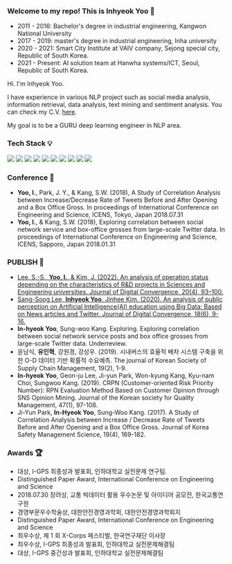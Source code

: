 ### Welcome to my repo! This is Inhyeok Yoo 👋

- 2011 - 2016: Bachelor's degree in industrial engineering, Kangwon National University
- 2017 - 2019: master's degree in industrial engineering, Inha university
- 2020 - 2021: Smart City Institute at VAIV company, Sejong special city, Republic of South Korea.
- 2021 - Present: AI solution team at Hanwha systems/ICT, Seoul, Republic of South Korea.

 Hi. I'm Inhyeok Yoo. 
 
I have experience in various NLP project such as social media analysis, information retrieval, data analysis, text mining and sentiment analysis. You can check my C.V. [here](https://www.notion.so/inhyeokyoo/Inhyeok-Yoo-001ddcd115c4498d84744a2cbb2840fb).

My goal is to be a GURU deep learning engineer in NLP area.

### Tech Stack 💡
<img src="https://img.shields.io/badge/Python-3766AB?style=flat-square&logo=Python&logoColor=white"/></a>
<img src="https://img.shields.io/badge/PyTorch-EE4C2C?style=flat-square&logo=PyTorch&logoColor=white"/></a>
<img src="https://img.shields.io/badge/MySQL-4479A1?style=flat-square&logo=MySQL&logoColor=white"/></a>
<img src="https://img.shields.io/badge/Ubuntu-E95420?style=flat-square&logo=Ubuntu&logoColor=white"/></a>
<img src="https://img.shields.io/badge/Linux-FCC624?style=flat-square&logo=Linux&logoColor=white"/></a>
<img src="https://img.shields.io/badge/Anaconda-44A833?style=flat-square&logo=Anaconda&logoColor=white"/></a>
<img src="https://img.shields.io/badge/Jupyter-F37626?style=flat-square&logo=Jupyter&logoColor=white"/></a>
<img src="https://img.shields.io/badge/Colab-F9AB00?style=flat-square&logo=Google-Colab&logoColor=white"/></a>
<img src="https://img.shields.io/badge/Git-F05032?style=flat-square&logo=Git&logoColor=white"/></a>
<img src="https://img.shields.io/badge/GitHub-181717?style=flat-square&logo=GitHub&logoColor=white"/></a>

### Conference 📄
- **Yoo, I.**, Park, J. Y., & Kang, S.W. (2018), A Study of Correlation Analysis between Increase/Decrease Rate of Tweets Before and After Opening and a Box Office Gross. In proceedings of International Conference on Engineering and Science, ICENS, Tokyo, Japan 2018.07.31
- **Yoo, I.**, & Kang, S.W. (2018), Exploring correlation between social network service and box-office grosses from large-scale Twitter data. In proceedings of International Conference on Engineering and Science, ICENS, Sapporo, Japan 2018.01.31 

### PUBLISH 📄
- [Lee, S.-S., **Yoo, I.**, & Kim, J. (2022). An analysis of operation status depending on the characteristics of R&D projects in Sciences and Engineering universities. Journal of Digital Convergence, 20(4), 93–100.](http://koreascience.or.kr/article/JAKO202212462696749.pdf)
- [Sang-Soog Lee, **Inhyeok Yoo**, Jinhee Kim. (2020). An analysis of public perception on Artificial Intelligence(AI) education using Big Data: Based on News articles and Twitter. Journal of Digital Convergence, 18(6), 9-16.](https://www.koreascience.or.kr/article/JAKO202018853211488.pdf)
- **In-hyeok Yoo**, Sung-woo Kang. Exploring. Exploring correlation between social network service posts and box office grosses from large-scale Twitter data. Underreview.
- 윤남식, **유인혁**, 강원경, 강성우. (2019). 시내버스의 효율적 배차 시스템 구축을 위한 O-D 데이터 기반 확률적 수요예측. The journal of Korean Society of Supply Chain Management, 19(2), 1-9.
- **In-hyeok Yoo**, Geon-ju Lee, Ji-yun Park, Won-kyung Kang, Kyu-nam Choi, Sungwoo Kang. (2019). CRPN (Customer-oriented Risk Priority Number): RPN Evaluation Method Based on Customer Opinion through SNS Opinion Mining. Journal of the Korean society for Quality Management, 47(1), 97-108.
- Ji-Yun Park, **In-Hyeok Yoo**, Sung-Woo Kang. (2017). A Study of Correlation Analysis between Increase / Decrease Rate of Tweets Before and After Opening and a Box Office Gross. Journal of Korea Safety Management Science, 19(4), 169-182.

### Awards 🏆
- 대상, I-GPS 최종성과 발표회, 인하대학교 실전문제 연구팀.
- Distinguished Paper Award, International Conference on Engineering and Science
- 2018.07.30 장려상, 교통 빅데이터 활용 우수논문 및 아이디어 공모전, 한국교통연구원
- 경영부문우수학술상, 대한안전경영과학회, 대한안전경영과학회지
- Distinguished Paper Award, International Conference on Engineering and Science
- 최우수상, 제 1 회 X-Corps 페스티벌, 한국연구재단 이사장
- 최우수상, I-GPS 최종성과 발표회, 인하대학교 실전문제해결팀
- 대상, I-GPS 중간성과 발표회, 인하대학교 실전문제해결팀
